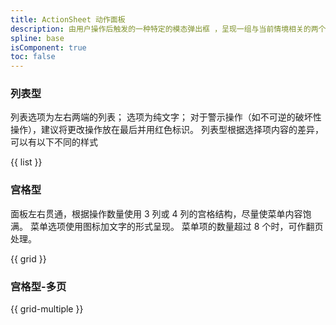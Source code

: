 ```yaml
---
title: ActionSheet 动作面板
description: 由用户操作后触发的一种特定的模态弹出框 ，呈现一组与当前情境相关的两个或多个选项。
spline: base
isComponent: true
toc: false
---
```


### 列表型

列表选项为左右两端的列表；
选项为纯文字；
对于警示操作（如不可逆的破坏性操作），建议将更改操作放在最后并用红色标识。
列表型根据选择项内容的差异，可以有以下不同的样式

{{ list }}

### 宫格型

面板左右贯通，根据操作数量使用 3 列或 4 列的宫格结构，尽量使菜单内容饱满。
菜单选项使用图标加文字的形式呈现。
菜单项的数量超过 8 个时，可作翻页处理。

{{ grid }}

### 宫格型-多页

{{ grid-multiple }}
